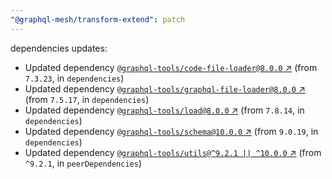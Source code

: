 ```yaml
---
"@graphql-mesh/transform-extend": patch
---
```

dependencies updates:
  - Updated dependency [`@graphql-tools/code-file-loader@8.0.0` ↗︎](https://www.npmjs.com/package/@graphql-tools/code-file-loader/v/8.0.0) (from `7.3.23`, in `dependencies`)
  - Updated dependency [`@graphql-tools/graphql-file-loader@8.0.0` ↗︎](https://www.npmjs.com/package/@graphql-tools/graphql-file-loader/v/8.0.0) (from `7.5.17`, in `dependencies`)
  - Updated dependency [`@graphql-tools/load@8.0.0` ↗︎](https://www.npmjs.com/package/@graphql-tools/load/v/8.0.0) (from `7.8.14`, in `dependencies`)
  - Updated dependency [`@graphql-tools/schema@10.0.0` ↗︎](https://www.npmjs.com/package/@graphql-tools/schema/v/10.0.0) (from `9.0.19`, in `dependencies`)
  - Updated dependency [`@graphql-tools/utils@^9.2.1 || ^10.0.0` ↗︎](https://www.npmjs.com/package/@graphql-tools/utils/v/9.2.1) (from `^9.2.1`, in `peerDependencies`)
